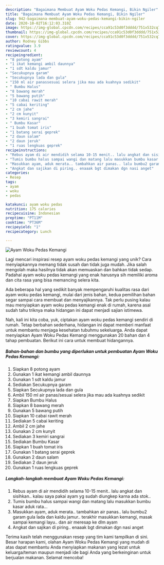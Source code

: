 ```yaml
---
description: "Bagaimana Membuat Ayam Woku Pedas Kemangi, Bikin Ngiler"
title: "Bagaimana Membuat Ayam Woku Pedas Kemangi, Bikin Ngiler"
slug: 942-bagaimana-membuat-ayam-woku-pedas-kemangi-bikin-ngiler
date: 2020-10-02T16:12:03.310Z
image: https://img-global.cpcdn.com/recipes/cca91c53d0f3dddd/751x532cq70/ayam-woku-pedas-kemangi-foto-resep-utama.jpg
thumbnail: https://img-global.cpcdn.com/recipes/cca91c53d0f3dddd/751x532cq70/ayam-woku-pedas-kemangi-foto-resep-utama.jpg
cover: https://img-global.cpcdn.com/recipes/cca91c53d0f3dddd/751x532cq70/ayam-woku-pedas-kemangi-foto-resep-utama.jpg
author: Rodney Gibbs
ratingvalue: 3.9
reviewcount: 4
recipeingredient:
- "8 potong ayam"
- "1 ikat kemangi ambil daunnya"
- "1 sdt kaldu jamur"
- "Secukupnya garam"
- "Secukupnya lada dan gula"
- "150 ml air panassesuai selera jika mau ada kuahnya sedikit"
- " Bumbu Halus"
- "8 bawang merah"
- "5 bawang putih"
- "10 cabai rawit merah"
- "5 cabai keriting"
- "2 cm jahe"
- "2 cm kunyit"
- "3 kemiri sangrai"
- " Bumbu Kasar"
- "1 buah tomat iris"
- "1 batang serai geprek"
- "2 daun salam"
- "2 daun jeruk"
- "1 ruas lengkuas geprek"
recipeinstructions:
- "Rebus ayam di air mendidih selama 10-15 menit.. lalu angkat dan sisihkan.. kalau saya pakai ayam yg sudah diungkep karna ada stok.."
- "Tumis bumbu halus sampai wangi dan matang lalu masukkan bumbu kasar aduk rata..."
- "Masukkan ayam, aduk merata.. tambahkan air panas.. lalu bumbu2 garam gula lada dan kaldu jamur.. terakhir masukkan kemangi, masak sampai kemangi layu.. dan air meresap ke dlm ayam"
- "Angkat dan sajikan di piring.. enaaak bgt dimakan dgn nasi anget"
categories:
- Resep
tags:
- ayam
- woku
- pedas

katakunci: ayam woku pedas 
nutrition: 175 calories
recipecuisine: Indonesian
preptime: "PT11M"
cooktime: "PT36M"
recipeyield: "1"
recipecategory: Lunch

---
```



![Ayam Woku Pedas Kemangi](https://img-global.cpcdn.com/recipes/cca91c53d0f3dddd/751x532cq70/ayam-woku-pedas-kemangi-foto-resep-utama.jpg)

Lagi mencari inspirasi resep ayam woku pedas kemangi yang unik? Cara menyiapkannya memang tidak susah dan tidak juga mudah. Jika salah mengolah maka hasilnya tidak akan memuaskan dan bahkan tidak sedap. Padahal ayam woku pedas kemangi yang enak harusnya sih memiliki aroma dan cita rasa yang bisa memancing selera kita.



Ada beberapa hal yang sedikit banyak mempengaruhi kualitas rasa dari ayam woku pedas kemangi, mulai dari jenis bahan, kedua pemilihan bahan segar sampai cara membuat dan menyajikannya. Tak perlu pusing kalau mau menyiapkan ayam woku pedas kemangi enak di rumah, karena asal sudah tahu triknya maka hidangan ini dapat menjadi sajian istimewa.


Nah, kali ini kita coba, yuk, ciptakan ayam woku pedas kemangi sendiri di rumah. Tetap berbahan sederhana, hidangan ini dapat memberi manfaat untuk membantu menjaga kesehatan tubuhmu sekeluarga. Anda dapat menyiapkan Ayam Woku Pedas Kemangi menggunakan 20 bahan dan 4 tahap pembuatan. Berikut ini cara untuk membuat hidangannya.

<!--inarticleads1-->

##### Bahan-bahan dan bumbu yang diperlukan untuk pembuatan Ayam Woku Pedas Kemangi:

1. Siapkan 8 potong ayam
1. Gunakan 1 ikat kemangi ambil daunnya
1. Gunakan 1 sdt kaldu jamur
1. Sediakan Secukupnya garam
1. Siapkan Secukupnya lada dan gula
1. Ambil 150 ml air panas/sesuai selera jika mau ada kuahnya sedikit
1. Siapkan  Bumbu Halus
1. Siapkan 8 bawang merah
1. Gunakan 5 bawang putih
1. Siapkan 10 cabai rawit merah
1. Sediakan 5 cabai keriting
1. Ambil 2 cm jahe
1. Gunakan 2 cm kunyit
1. Sediakan 3 kemiri sangrai
1. Sediakan  Bumbu Kasar
1. Siapkan 1 buah tomat iris
1. Gunakan 1 batang serai geprek
1. Gunakan 2 daun salam
1. Sediakan 2 daun jeruk
1. Gunakan 1 ruas lengkuas geprek




<!--inarticleads2-->

##### Langkah-langkah membuat Ayam Woku Pedas Kemangi:

1. Rebus ayam di air mendidih selama 10-15 menit.. lalu angkat dan sisihkan.. kalau saya pakai ayam yg sudah diungkep karna ada stok..
1. Tumis bumbu halus sampai wangi dan matang lalu masukkan bumbu kasar aduk rata...
1. Masukkan ayam, aduk merata.. tambahkan air panas.. lalu bumbu2 garam gula lada dan kaldu jamur.. terakhir masukkan kemangi, masak sampai kemangi layu.. dan air meresap ke dlm ayam
1. Angkat dan sajikan di piring.. enaaak bgt dimakan dgn nasi anget




Terima kasih telah menggunakan resep yang tim kami tampilkan di sini. Besar harapan kami, olahan Ayam Woku Pedas Kemangi yang mudah di atas dapat membantu Anda menyiapkan makanan yang lezat untuk keluarga/teman maupun menjadi ide bagi Anda yang berkeinginan untuk berjualan makanan. Selamat mencoba!
